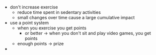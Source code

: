- don't increase exercise
	- reduce time spent in sedentary activities
	- small changes over time cause a large cumulative impact
- use a point system
	- when you exercise you get points
		- or better -> when you don't sit and play video games, you get points
	- enough points -> prize
- 